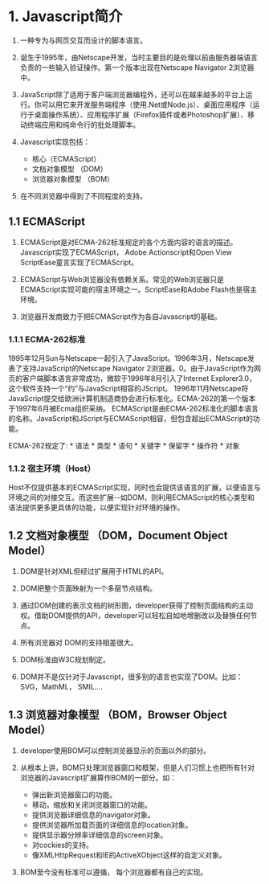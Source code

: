 # 1. Javascript简介

1. 一种专为与网页交互而设计的脚本语言。

2. 诞生于1995年，由Netscape开发，当时主要目的是处理以前由服务器端语言负责的一些输入验证操作。第一个版本出现在Netscape Navigator 2浏览器中。

3. JavaScript除了适用于客户端浏览器编程外，还可以在越来越多的平台上运行。你可以用它来开发服务端程序（使用.Net或Node.js）、桌面应用程序（运行于桌面操作系统）、应用程序扩展（Firefox插件或者Photoshop扩展）、移动终端应用和纯命令行的批处理脚本。

4. Javascript实现包括：
	* 核心（ECMAScript）
	* 文档对象模型 （DOM）
	* 浏览器对象模型 （BOM）

5. 在不同浏览器中得到了不同程度的支持。

## 1.1 ECMAScript

1. ECMAScript是对ECMA-262标准规定的各个方面内容的语言的描述。Javascript实现了ECMAScript， Adobe Actionscript和Open View ScriptEase童言实现了ECMAScript。

2. ECMAScript与Web浏览器没有依赖关系。常见的Web浏览器只是ECMAScript实现可能的宿主环境之一。ScriptEase和Adobe Flash也是宿主环境。

3. 浏览器开发商致力于把ECMAScript作为各自Javascript的基础。

### 1.1.1 ECMA-262标准

1995年12月Sun与Netscape一起引入了JavaScript。1996年3月，Netscape发表了支持JavaScript的Netscape Navigator 2浏览器。0。由于JavaScript作为网页的客户端脚本语言非常成功，微软于1996年8月引入了Internet Explorer3.0，这个软件支持一个“约”与JavaScript相容的JScript。
1996年11月Netscape将JavaScript提交给欧洲计算机制造商协会进行标准化。ECMA-262的第一个版本于1997年6月被Ecma组织采纳。
ECMAScript是由ECMA-262标准化的脚本语言的名称。JavaScript和JScript与ECMAScript相容，但包含超出ECMAScript的功能。

ECMA-262规定了:
	* 语法
	* 类型
	* 语句
	* 关键字
	* 保留字
	* 操作符
	* 对象

### 1.1.2 宿主环境（Host）

Host不仅提供基本的ECMAScript实现，同时也会提供该语言的扩展，以便语言与环境之间的对接交互。而这些扩展--如DOM，则利用ECMAScript的核心类型和语法提供更多更具体的功能，以便实现针对环境的操作。

## 1.2 文档对象模型 （DOM，Document Object Model）

1. DOM是针对XML但经过扩展用于HTML的API。

2. DOM把整个页面映射为一个多层节点结构。

3. 通过DOM创建的表示文档的树形图，developer获得了控制页面结构的主动权。借助DOM提供的API，developer可以轻松自如地增删改以及替换任何节点。

4. 所有浏览器对 DOM的支持相差很大。

5. DOM标准由W3C规划制定。

6. DOM并不是仅针对于Javascript，很多别的语言也实现了DOM。比如：SVG，MathML， SMIL....

## 1.3 浏览器对象模型 （BOM，Browser Object Model）

1. developer使用BOM可以控制浏览器显示的页面以外的部分。

2. 从根本上讲，BOM只处理浏览器窗口和框架，但是人们习惯上也把所有针对浏览器的Javascript扩展算作BOM的一部分。如：
	
	* 弹出新浏览器窗口的功能。
	* 移动，缩放和关闭浏览器窗口的功能。
	* 提供浏览器详细信息的navigator对象。 
	* 提供浏览器所加载页面的详细信息的location对象。
	* 提供显示器分辨率详细信息的screen对象。
	* 对cockies的支持。
	* 像XMLHttpRequest和IE的ActiveXObject这样的自定义对象。

3. BOM至今没有标准可以遵循， 每个浏览器都有自己的实现。

